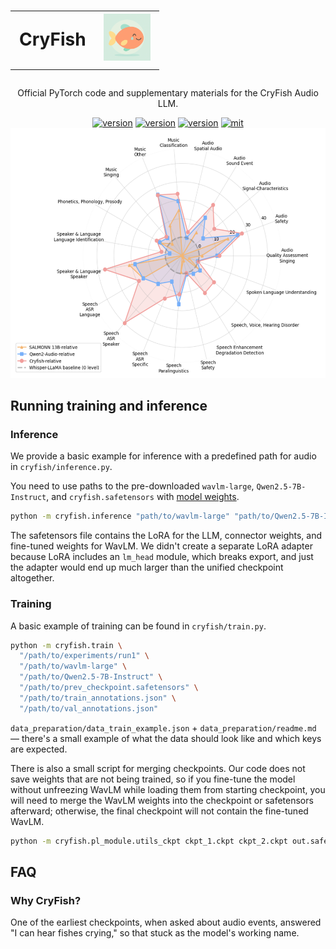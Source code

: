 
<div align="center">
    <h1>
    <table style="border: none;">
  <tr>
    <td style="border: none;">CryFish</td>
    <td style="border: none;"><img src="media/logo.png" alt="logo" height="75"></td>
  </tr>
</table>
    </h1>
    <p>
    Official PyTorch code and supplementary materials for the CryFish Audio LLM.
    </p>
    <a href="https://arxiv.org/abs/2508.12666"><img src="https://img.shields.io/badge/arXiv-2508.12666-b31b1b" alt="version"></a>
    <a href="https://www.isca-archive.org/interspeech_2025/mitrofanov25_interspeech.pdf"><img src="https://img.shields.io/badge/ISCA-2025-blue" alt="version"></a>
    <a href="https://huggingface.co/theio/CryFish"><img src="https://img.shields.io/badge/Cryfish-🤗-ffcc66" alt="version"></a>
    <a href="https://www.apache.org/licenses/LICENSE-2.0"><img src="https://img.shields.io/badge/License-Apache%202.0-blue.svg" alt="mit"></a>
</div>


<div align="center">
<img src="media/rose_metrics.png" alt="metrics" style="height: 400px;">
</div>

## Running training and inference

### Inference
We provide a basic example for inference with a predefined path for audio in `cryfish/inference.py`.


You need to use paths to the pre-downloaded `wavlm-large`, `Qwen2.5-7B-Instruct`, and `cryfish.safetensors` with [model weights](https://huggingface.co/theio/CryFish).


```bash
python -m cryfish.inference "path/to/wavlm-large" "path/to/Qwen2.5-7B-Instruct" --ckpt "/path/to/cryfish.safetensors"

```
The safetensors file contains the LoRA for the LLM, connector weights, and fine-tuned weights for WavLM. We didn't create a separate LoRA adapter because LoRA includes an `lm_head` module, which breaks export, and just the adapter would end up much larger than the unified checkpoint altogether.

### Training
A basic example of training can be found in `cryfish/train.py`.
```bash
python -m cryfish.train \
  "/path/to/experiments/run1" \
  "/path/to/wavlm-large" \
  "/path/to/Qwen2.5-7B-Instruct" \
  "/path/to/prev_checkpoint.safetensors" \
  "/path/to/train_annotations.json" \
  "/path/to/val_annotations.json"
```

`data_preparation/data_train_example.json` + `data_preparation/readme.md` — there's a small example of what the data should look like and which keys are expected.


There is also a small script for merging checkpoints. Our code does not save weights that are not being trained, so if you fine-tune the model without unfreezing WavLM while loading them from starting checkpoint, you will need to merge the WavLM weights into the checkpoint or safetensors afterward; otherwise, the final checkpoint will not contain the fine-tuned WavLM.
```bash
python -m cryfish.pl_module.utils_ckpt ckpt_1.ckpt ckpt_2.ckpt out.safetensors
```

## FAQ

### Why CryFish?

One of the earliest checkpoints, when asked about audio events, answered "I can hear fishes crying," so that stuck as the model's working name.
